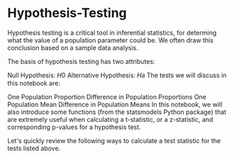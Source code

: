 # Hypothesis-Testing

Hypothesis testing is a critical tool in inferential statistics, for determing what the value of a population parameter could be. We often draw this conclusion based on a sample data analysis.

The basis of hypothesis testing has two attributes:

Null Hypothesis: 𝐻0
Alternative Hypothesis: 𝐻𝑎
The tests we will discuss in this notebook are:

One Population Proportion
Difference in Population Proportions
One Population Mean
Difference in Population Means
In this notebook, we will also introduce some functions (from the statsmodels Python package) that are extremely useful when calculating a t-statistic, or a z-statistic, and corresponding p-values for a hypothesis test.

Let's quickly review the following ways to calculate a test statistic for the tests listed above.
